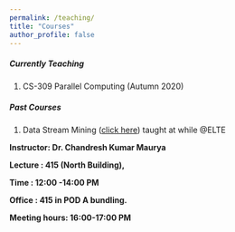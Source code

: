 ```yaml
---
permalink: /teaching/
title: "Courses"
author_profile: false
---
```


##### Currently Teaching

1. CS-309 Parallel Computing (Autumn 2020)

##### Past Courses

1. Data Stream Mining ([click here](/datastream/)) taught at while @ELTE 



**Instructor:    Dr. Chandresh Kumar Maurya**

**Lecture     :   415 (North Building),**         

**Time         :   12:00 -14:00 PM**  

**Office       :    415 in POD A bundling.**  

**Meeting hours: 16:00-17:00  PM**  


